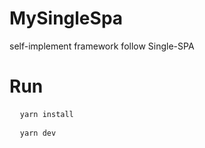 # MySingleSpa
self-implement framework follow Single-SPA

# Run
<pre>
  <code>yarn install</code>
</pre>
<pre>
  <code>yarn dev</code>
</pre>